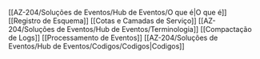 
[[AZ-204/Soluções de Eventos/Hub de Eventos/O que é|O que é]]
[[Registro de Esquema]]
[[Cotas e Camadas de Serviço]]
[[AZ-204/Soluções de Eventos/Hub de Eventos/Terminologia]]
[[Compactação de Logs]]
[[Processamento de Eventos]]
[[AZ-204/Soluções de Eventos/Hub de Eventos/Codigos/Codigos|Codigos]]


